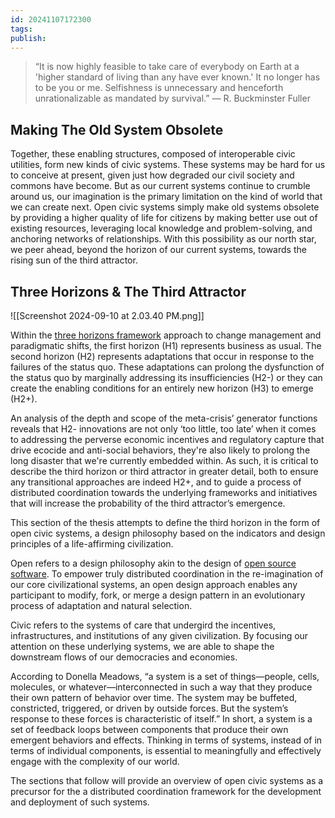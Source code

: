 ```yaml
---
id: 20241107172300
tags: 
publish:
---
```

> “It is now highly feasible to take care of everybody on Earth at a 'higher standard of living than any have ever known.' It no longer has to be you or me. Selfishness is unnecessary and henceforth unrationalizable as mandated by survival.” — R. Buckminster Fuller

## Making The Old System Obsolete

Together, these enabling structures, composed of interoperable civic utilities, form new kinds of civic systems. These systems may be hard for us to conceive at present, given just how degraded our civil society and commons have become. But as our current systems continue to crumble around us, our imagination is the primary limitation on the kind of world that we can create next. Open civic systems simply make old systems obsolete by providing a higher quality of life for citizens by making better use out of existing resources, leveraging local knowledge and problem-solving, and anchoring networks of relationships. With this possibility as our north star, we peer ahead, beyond the horizon of our current systems, towards the rising sun of the third attractor.

## Three Horizons & The Third Attractor

![[Screenshot 2024-09-10 at 2.03.40 PM.png]]

Within the [three horizons framework](https://training.itcilo.org/delta/Foresight/3-Horizons.pdf) approach to change management and paradigmatic shifts, the first horizon (H1) represents business as usual. The second horizon (H2) represents adaptations that occur in response to the failures of the status quo. These adaptations can prolong the dysfunction of the status quo by marginally addressing its insufficiencies (H2-) or they can create the enabling conditions for an entirely new horizon (H3) to emerge (H2+).

An analysis of the depth and scope of the meta-crisis’ generator functions reveals that H2- innovations are not only ‘too little, too late’ when it comes to addressing the perverse economic incentives and regulatory capture that drive ecocide and anti-social behaviors, they're also likely to prolong the long disaster that we're currently embedded within. As such, it is critical to describe the third horizon or third attractor in greater detail, both to ensure any transitional approaches are indeed H2+, and to guide a process of distributed coordination towards the underlying frameworks and initiatives that will increase the probability of the third attractor’s emergence.

This section of the thesis attempts to define the third horizon in the form of open civic systems, a design philosophy based on the indicators and design principles of a life-affirming civilization.

Open refers to a design philosophy akin to the design of [open source software](https://www.sciencedirect.com/science/article/pii/S1471772723000532). To empower truly distributed coordination in the re-imagination of our core civilizational systems, an open design approach enables any participant to modify, fork, or merge a design pattern in an evolutionary process of adaptation and natural selection.

Civic refers to the systems of care that undergird the incentives, infrastructures, and institutions of any given civilization. By focusing our attention on these underlying systems, we are able to shape the downstream flows of our democracies and economies.

According to Donella Meadows, “a system is a set of things—people, cells, molecules, or whatever—interconnected in such a way that they produce their own pattern of behavior over time. The system may be buffeted, constricted, triggered, or driven by outside forces. But the system’s response to these forces is characteristic of itself.” In short, a system is a set of feedback loops between components that produce their own emergent behaviors and effects. Thinking in terms of systems, instead of in terms of individual components, is essential to meaningfully and effectively engage with the complexity of our world.

The sections that follow will provide an overview of open civic systems as a precursor for the a distributed coordination framework for the development and deployment of such systems.